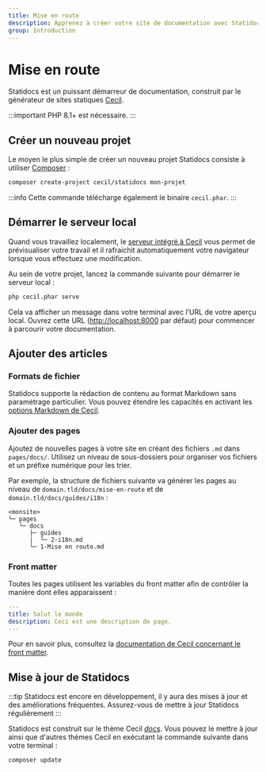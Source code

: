 ```yaml
---
title: Mise en route
description: Apprenez à créer votre site de documentation avec Statidocs, propulsé par Cecil.
group: Introduction
---
```

# Mise en route

Statidocs est un puissant démarreur de documentation, construit par le générateur de sites statiques [Cecil](https://cecil.app).

:::important
PHP 8.1+ est nécessaire.
:::

## Créer un nouveau projet

Le moyen le plus simple de créer un nouveau projet Statidocs consiste à utiliser [Composer](https://getcomposer.org) :

```bash
composer create-project cecil/statidocs mon-projet
```

:::info
Cette commande télécharge également le binaire `cecil.phar`.
:::

## Démarrer le serveur local

Quand vous travaillez localement, le [serveur intégré à Cecil](https://cecil.app/documentation/commands/#serve) vous permet de prévisualiser votre travail et il rafraichit automatiquement votre navigateur lorsque vous effectuez une modification.

Au sein de votre projet, lancez la commande suivante pour démarrer le serveur local :

```bash
php cecil.phar serve
```

Cela va afficher un message dans votre terminal avec l’URL de votre aperçu local. Ouvrez cette URL (<http://localhost:8000> par défaut) pour commencer à parcourir votre documentation.

## Ajouter des articles

### Formats de fichier

Statidocs supporte la rédaction de contenu au format Markdown sans paramétrage particulier. Vous pouvez étendre les capacités en activant les [options Markdown de Cecil](https://cecil.app/documentation/content/#markdown).

### Ajouter des pages

Ajoutez de nouvelles pages à votre site en créant des fichiers `.md` dans `pages/docs/`. Utilisez un niveau de sous-dossiers pour organiser vos fichiers et un préfixe numérique pour les trier.

Par exemple, la structure de fichiers suivante va générer les pages au niveau de `domain.tld/docs/mise-en-route` et de `domain.tld/docs/guides/i18n` :

```text
<monsite>
└─ pages
   └─ docs
      ├─ guides
      |  └─ 2-i18n.md
      └─ 1-Mise en route.md
```

### Front matter

Toutes les pages utilisent les variables du front matter afin de contrôler la manière dont elles apparaissent :

```yaml
---
title: Salut le monde
description: Ceci est une description de page.
---
```

Pour en savoir plus, consultez la [documentation de Cecil concernant le front matter](https://cecil.app/documentation/content/#front-matter).

## Mise à jour de Statidocs

:::tip
Statidocs est encore en développement, il y aura des mises à jour et des améliorations fréquentes. Assurez-vous de mettre à jour Statidocs régulièrement
:::

Statidocs est construit sur le thème Cecil [_docs_](https://github.com/Cecilapp/theme-docs). Vous pouvez le mettre à jour ainsi que d'autres thèmes Cecil en exécutant la commande suivante dans votre terminal :

```bash
composer update
```
